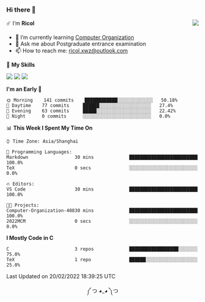 ### Hi there 👋

<a href="#">
  <img align="right" src="https://github-readme-stats.vercel.app/api?username=Ricolxwz&count_private=true&show_icons=true&theme=prussian" />
</a>

☄️ I‘m **Ricol**

- 🌱 I’m currently learning [Computer Organization](https://github.com/Ricolxwz/Computer-Organization-408)
- 💬 Ask me about Postgraduate entrance examination
- 📫 How to reach me: ricol.xwz@outlook.com

🌟 **My Skills**

![](https://img.shields.io/badge/-Git-000000?style=flat-square&logo=git&logoColor=fff)
![](https://img.shields.io/badge/-C-3e74a2?style=flat-square&logo=C&logoColor=fff)
![](https://img.shields.io/badge/-Python-4fc08d?style=flat-square&logo=python&logoColor=fff)

<!--START_SECTION:waka-->
**I'm an Early 🐤** 

```text
🌞 Morning    141 commits    ████████████░░░░░░░░░░░░░   50.18% 
🌆 Daytime    77 commits     ██████░░░░░░░░░░░░░░░░░░░   27.4% 
🌃 Evening    63 commits     █████░░░░░░░░░░░░░░░░░░░░   22.42% 
🌙 Night      0 commits      ░░░░░░░░░░░░░░░░░░░░░░░░░   0.0%

```


📊 **This Week I Spent My Time On** 

```text
⌚︎ Time Zone: Asia/Shanghai

💬 Programming Languages: 
Markdown                 30 mins             █████████████████████████   100.0% 
TeX                      0 secs              ░░░░░░░░░░░░░░░░░░░░░░░░░   0.0%

🔥 Editors: 
VS Code                  30 mins             █████████████████████████   100.0%

🐱‍💻 Projects: 
Computer-Organization-40830 mins             █████████████████████████   100.0% 
2022MCM                  0 secs              ░░░░░░░░░░░░░░░░░░░░░░░░░   0.0%

```

**I Mostly Code in C** 

```text
C                        3 repos             ██████████████████░░░░░░░   75.0% 
TeX                      1 repo              ██████░░░░░░░░░░░░░░░░░░░   25.0%

```



 Last Updated on 20/02/2022 18:39:25 UTC
<!--END_SECTION:waka-->

<div align="center">
༼ つ ◕_◕ ༽つ
</div>
